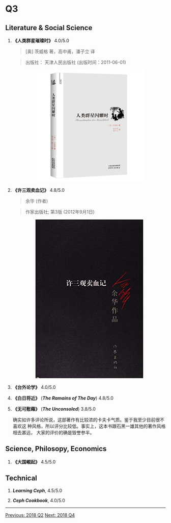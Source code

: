 # Q3

## Literature & Social Science

1. **《人类群星璀璨时》** 4.0/5.0

    > [奥] 茨威格 著，高中甫，潘子立 译

    > 出版社： 天津人民出版社 (出版时间：2011-06-01)

    <p align="center"><img src="images/Sternstunedn_Der_Menschheit.jpg"></p>

1. **《许三观卖血记》** 4.8/5.0

    > 余华 (作者)

    > 作家出版社; 第3版 (2012年9月1日)

    <p align="center"><img src="images/xu_san_guan_selling_blood.jpg"></p>

1. **《台外论学》** 4.0/5.0

1. **《白日将近》** (***The Ramains of The Day***) 4.8/5.0

1. **《无可慰藉》** (***The Unconsoled***) 3.8/5.0

    确实如许多评论所说，这部著作有比较浓的卡夫卡气质。鉴于我至少目前很不喜欢这
    种风格，所以评分比较低。事实上，这本书跟石黑一雄其他的著作风格相去甚远，
    大家的评价的确是毁誉参半。


## Science, Philosopy, Economics

1. **《大国崛起》** 4.5/5.0


## Technical

1. ***Learning Ceph***, 4.5/5.0

1. ***Ceph Cookbook***, 4.0/5.0


---------------------------------------------------
  [Previous: 2018 Q2](2018_Q2.md)           [Next: 2018 Q4](2018_Q4.md)
